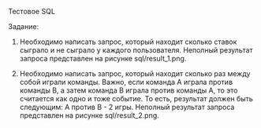 Тестовое SQL

Задание:

1. Необходимо написать запрос, который находит сколько ставок сыграло и не сыграло у каждого пользователя. Неполный результат запроса представлен на рисунке sql/result_1.png.

2. Необходимо написать запрос, который находит сколько раз между собой играли команды. Важно, если команда А играла против команды В, а затем команда В играла против команды А, то это считается как одно и тоже событие. То есть, результат должен быть следующим: А против В - 2 игры. Неполный результат запроса представлен на рисунке sql/result_2.png.
